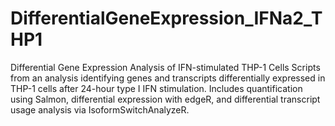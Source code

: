 # DifferentialGeneExpression_IFNa2_THP1
Differential Gene Expression Analysis of IFN-stimulated THP-1 Cells 
Scripts from an analysis identifying genes and transcripts differentially expressed in THP-1 cells after 24-hour type I IFN stimulation. Includes quantification using Salmon, differential expression with edgeR, and differential transcript usage analysis via IsoformSwitchAnalyzeR.
